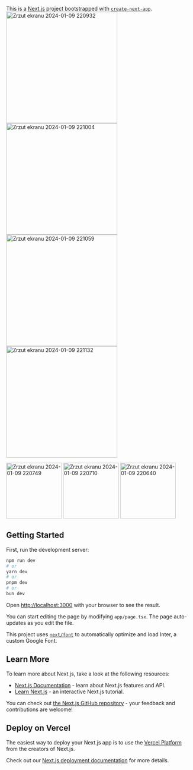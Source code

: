 This is a [Next.js](https://nextjs.org/) project bootstrapped with [`create-next-app`](https://github.com/vercel/next.js/tree/canary/packages/create-next-app).
<img width="300" alt="Zrzut ekranu 2024-01-09 220932" src="https://github.com/ajarek/next-14-ep-22-ecommerce-auth/assets/61388692/c6964d86-443e-4387-8f8b-09c69e2c658b">
<img width="300" alt="Zrzut ekranu 2024-01-09 221004" src="https://github.com/ajarek/next-14-ep-22-ecommerce-auth/assets/61388692/9b0afa9a-9079-4c2d-8d1c-6354ff862e2e">
<img width="300" alt="Zrzut ekranu 2024-01-09 221059" src="https://github.com/ajarek/next-14-ep-22-ecommerce-auth/assets/61388692/74b4d27a-b0b6-4cc5-89eb-ece3f59756f7">
<img width="300" alt="Zrzut ekranu 2024-01-09 221132" src="https://github.com/ajarek/next-14-ep-22-ecommerce-auth/assets/61388692/b64a0434-63d3-42d5-8fc9-73a69965cbe4">

<img width="150" alt="Zrzut ekranu 2024-01-09 220749" src="https://github.com/ajarek/next-14-ep-22-ecommerce-auth/assets/61388692/bf99f342-e0e8-44df-8df1-caaf0332489a">
<img width="150" alt="Zrzut ekranu 2024-01-09 220710" src="https://github.com/ajarek/next-14-ep-22-ecommerce-auth/assets/61388692/e9fed236-dc6d-499e-a7ea-2d7e88bdd96a">
<img width="150" alt="Zrzut ekranu 2024-01-09 220640" src="https://github.com/ajarek/next-14-ep-22-ecommerce-auth/assets/61388692/e31447cb-7816-4e97-be7c-7e0e9bb3516f">



## Getting Started

First, run the development server:

```bash
npm run dev
# or
yarn dev
# or
pnpm dev
# or
bun dev
```

Open [http://localhost:3000](http://localhost:3000) with your browser to see the result.

You can start editing the page by modifying `app/page.tsx`. The page auto-updates as you edit the file.

This project uses [`next/font`](https://nextjs.org/docs/basic-features/font-optimization) to automatically optimize and load Inter, a custom Google Font.

## Learn More

To learn more about Next.js, take a look at the following resources:

- [Next.js Documentation](https://nextjs.org/docs) - learn about Next.js features and API.
- [Learn Next.js](https://nextjs.org/learn) - an interactive Next.js tutorial.

You can check out [the Next.js GitHub repository](https://github.com/vercel/next.js/) - your feedback and contributions are welcome!

## Deploy on Vercel

The easiest way to deploy your Next.js app is to use the [Vercel Platform](https://vercel.com/new?utm_medium=default-template&filter=next.js&utm_source=create-next-app&utm_campaign=create-next-app-readme) from the creators of Next.js.

Check out our [Next.js deployment documentation](https://nextjs.org/docs/deployment) for more details.
